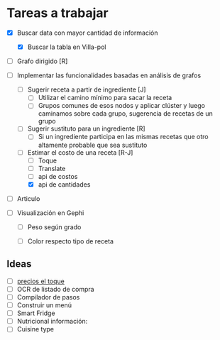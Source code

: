 # Tareas a trabajar 

- [x] Buscar data con mayor cantidad de información 

  - [x] Buscar la tabla en Villa-pol

- [ ] Grafo dirigido [R]

- [ ] Implementar las funcionalidades basadas en análisis de grafos 

  - [ ] Sugerir receta a partir de ingrediente [J]
    - [ ] Utilizar el camino mínimo para sacar la receta 
    - [ ] Grupos comunes de esos nodos y aplicar clúster y luego caminamos sobre cada grupo, sugerencia de recetas de un grupo 
  - [ ] Sugerir sustituto para un ingrediente [R]
    - [ ] Si un ingrediente participa en las mismas recetas que otro altamente probable que sea sustituto
  - [ ] Estimar el costo de una receta [R-J]
    - [ ] Toque
    - [ ] Translate 
    - [ ] api de costos
    - [x] api de cantidades

- [ ] Articulo 

- [ ] Visualización en Gephi 

  - [ ] Peso según grado 
  - [ ] Color respecto tipo de receta 

  



## Ideas 

- [ ] [precios el toque](https://precio-alimentos.eltoque.com/)
- [ ] OCR de listado de compra 
- [ ] Compilador de pasos 
- [ ] Construir un menú 
- [ ] Smart Fridge
- [ ] Nutricional información: 
- [ ] Cuisine type